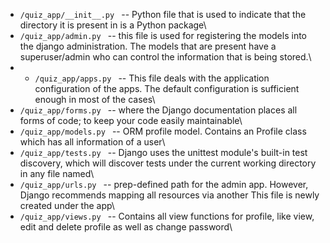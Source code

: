 - ```/quiz_app/__init__.py ```                            --     Python file that is used to indicate that the directory it is present in is a Python package\
- ```/quiz_app/admin.py ```                               --     this file is used for registering the models into the django administration. The models that are present have a superuser/admin who can control the information that is being stored.\
- - ```/quiz_app/apps.py ```                                --     This file deals with the application configuration of the apps. The default configuration is sufficient enough in most of the cases\
- ```/quiz_app/forms.py ```                               --   where the Django documentation places all forms of code; to keep your code easily maintainable\  
- ```/quiz_app/models.py ```                              --     ORM profile model. Contains an Profile class which has all information of a user\
- ```/quiz_app/tests.py ```                               --     Django uses the unittest module's built-in test discovery, which will discover tests under the current working directory in any file named\
- ```/quiz_app/urls.py ```                                --     prep-defined path for the admin app. However, Django recommends mapping all resources via another This file is newly created under the app\
- ```/quiz_app/views.py ```                               --     Contains all view functions for profile, like view, edit and delete profile as well as change password\
